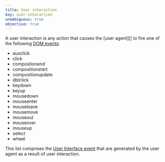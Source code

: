 ```yaml
---
title: User interaction
key: user-interaction
unambiguous: true
objective: true
---
```


A user interaction is any action that causes the [user agent][] to fire one of the following [DOM events][event]:

- auxclick
- click
- compostionend
- compositionstart
- compositionupdate
- dblclick
- keydown
- keyup
- mousedown
- mouseenter
- mouseleave
- mousemove
- mouseout
- mouseover
- mouseup
- select
- wheel

This list comprises the [User Interface event][uievents] that are generated by the user agent as a result of user interaction.

[event]: https://dom.spec.whatwg.org/#concept-event
[uievents]: https://www.w3.org/TR/uievents/
